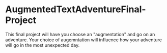 # AugmentedTextAdventureFinal-Project
This final project will have you choose an "augmentation" and go on an adventure. Your choice of augemntation will influence how your adventure will go in the most unexpected day.

